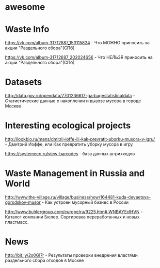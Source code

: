 # awesome

# Waste Info

https://vk.com/album-31712887_153115824 - Что МОЖНО приносить на акции "Раздельного сбора"(СПб)

https://vk.com/album-31712887_202024656 - Что НЕЛЬЗЯ приносить на акции "Раздельного сбора"(СПб)

# Datasets

http://data.gov.ru/opendata/7701236617-garbagestatisticaldata - Статистические данные о накоплении и вывозе мусора в городе Москве

# Interesting ecological projects

http://lookbio.ru/mens/dmitrij-ioffe-ili-kak-prevratit-uborku-musora-v-igru/ - Дмитрий Иоффе, или Как превратить уборку мусора в игру

https://systemeco.ru/view-barcodes - база данных штрихкодов

# Waste Management in Russia and World

http://www.the-village.ru/village/business/how/164481-kuda-devaetsya-gorodskoy-musor - Как устроен мусорный бизнес в России

http://www.buhlergroup.com/europe/ru/9225.htm#.WNBAYEclHVN - Каталог компании Бюлер. Сортировка переработанных и новых пластмасс.

# News
http://bit.ly/2o0Gl7r - Результаты проверки внедрения властями раздельного сбора отходов в Москве
